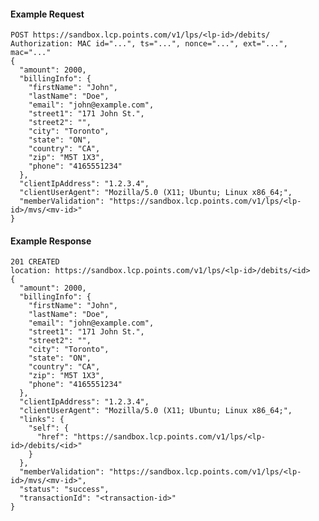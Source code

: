 #### Example Request

    POST https://sandbox.lcp.points.com/v1/lps/<lp-id>/debits/
    Authorization: MAC id="...", ts="...", nonce="...", ext="...", mac="..."
    {
      "amount": 2000,
      "billingInfo": {
        "firstName": "John",
        "lastName": "Doe",
        "email": "john@example.com",
        "street1": "171 John St.",
        "street2": "",
        "city": "Toronto",
        "state": "ON",
        "country": "CA",
        "zip": "M5T 1X3",
        "phone": "4165551234"
      },
      "clientIpAddress": "1.2.3.4",
      "clientUserAgent": "Mozilla/5.0 (X11; Ubuntu; Linux x86_64;",
      "memberValidation": "https://sandbox.lcp.points.com/v1/lps/<lp-id>/mvs/<mv-id>"
    }

#### Example Response

    201 CREATED
    location: https://sandbox.lcp.points.com/v1/lps/<lp-id>/debits/<id>
    {
      "amount": 2000,
      "billingInfo": {
        "firstName": "John",
        "lastName": "Doe",
        "email": "john@example.com",
        "street1": "171 John St.",
        "street2": "",
        "city": "Toronto",
        "state": "ON",
        "country": "CA",
        "zip": "M5T 1X3",
        "phone": "4165551234"
      },
      "clientIpAddress": "1.2.3.4",
      "clientUserAgent": "Mozilla/5.0 (X11; Ubuntu; Linux x86_64;",
      "links": {
        "self": {
          "href": "https://sandbox.lcp.points.com/v1/lps/<lp-id>/debits/<id>"
        }
      },
      "memberValidation": "https://sandbox.lcp.points.com/v1/lps/<lp-id>/mvs/<mv-id>",
      "status": "success",
      "transactionId": "<transaction-id>"
    }


